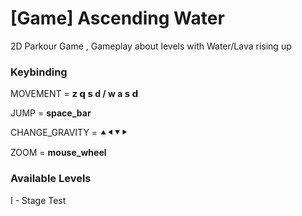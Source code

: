 # [Game] Ascending Water
2D Parkour Game , Gameplay about levels with Water/Lava rising up

### Keybinding ###

MOVEMENT = **𝘇 𝗾 𝘀 d / w a 𝘀 𝗱**

JUMP = **space_bar**

CHANGE_GRAVITY = ⯅⯇⯆⯈

ZOOM = **mouse_wheel**

### Available Levels ###

I - Stage Test
